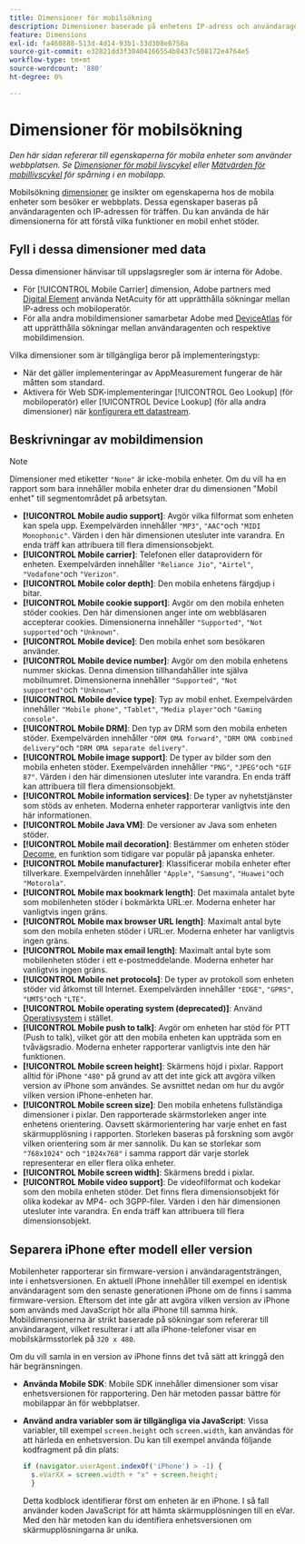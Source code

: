 ```yaml
---
title: Dimensioner för mobilsökning
description: Dimensioner baserade på enhetens IP-adress och användaragent.
feature: Dimensions
exl-id: fa460888-513d-4d14-93b1-33d308e0758a
source-git-commit: e32821dd3f30404166554b8437c508172e4764e5
workflow-type: tm+mt
source-wordcount: '880'
ht-degree: 0%

---
```


# Dimensioner för mobilsökning

*Den här sidan refererar till egenskaperna för mobila enheter som använder webbplatsen. Se [Dimensioner för mobil livscykel](lifecycle-dimensions.md) eller [Mätvärden för mobillivscykel](../metrics/lifecycle-metrics.md) för spårning i en mobilapp.*

Mobilsökning [dimensioner](overview.md) ge insikter om egenskaperna hos de mobila enheter som besöker er webbplats. Dessa egenskaper baseras på användaragenten och IP-adressen för träffen. Du kan använda de här dimensionerna för att förstå vilka funktioner en mobil enhet stöder.

## Fyll i dessa dimensioner med data

Dessa dimensioner hänvisar till uppslagsregler som är interna för Adobe.

* För [!UICONTROL Mobile Carrier] dimension, Adobe partners med [Digital Element](https://www.digitalelement.com/) använda NetAcuity för att upprätthålla sökningar mellan IP-adress och mobiloperatör.
* För alla andra mobildimensioner samarbetar Adobe med [DeviceAtlas](https://deviceatlas.com/) för att upprätthålla sökningar mellan användaragenten och respektive mobildimension.

Vilka dimensioner som är tillgängliga beror på implementeringstyp:

* När det gäller implementeringar av AppMeasurement fungerar de här måtten som standard.
* Aktivera för Web SDK-implementeringar [!UICONTROL Geo Lookup] (för mobiloperatör) eller [!UICONTROL Device Lookup] (för alla andra dimensioner) när [konfigurera ett datastream](https://experienceleague.adobe.com/docs/experience-platform/datastreams/configure.html).

## Beskrivningar av mobildimension

>[!NOTE]
>
>Dimensioner med etiketter `"None"` är icke-mobila enheter. Om du vill ha en rapport som bara innehåller mobila enheter drar du dimensionen &quot;Mobil enhet&quot; till segmentområdet på arbetsytan.

* **[!UICONTROL Mobile audio support]**: Avgör vilka filformat som enheten kan spela upp. Exempelvärden innehåller `"MP3"`, `"AAC"`och `"MIDI Monophonic"`. Värden i den här dimensionen utesluter inte varandra. En enda träff kan attribuera till flera dimensionsobjekt.
* **[!UICONTROL Mobile carrier]**: Telefonen eller dataprovidern för enheten. Exempelvärden innehåller `"Reliance Jio"`, `"Airtel"`, `"Vodafone"`och `"Verizon"`.
* **[!UICONTROL Mobile color depth]**: Den mobila enhetens färgdjup i bitar.
* **[!UICONTROL Mobile cookie support]**: Avgör om den mobila enheten stöder cookies. Den här dimensionen anger inte om webbläsaren accepterar cookies. Dimensionerna innehåller `"Supported"`, `"Not supported"`och `"Unknown"`.
* **[!UICONTROL Mobile device]**: Den mobila enhet som besökaren använder.
* **[!UICONTROL Mobile device number]**: Avgör om den mobila enhetens nummer skickas. Denna dimension tillhandahåller inte själva mobilnumret. Dimensionerna innehåller `"Supported"`, `"Not supported"`och `"Unknown"`.
* **[!UICONTROL Mobile device type]**: Typ av mobil enhet. Exempelvärden innehåller `"Mobile phone"`, `"Tablet"`, `"Media player"`och `"Gaming console"`.
* **[!UICONTROL Mobile DRM]**: Den typ av DRM som den mobila enheten stöder. Exempelvärden innehåller `"DRM OMA forward"`, `"DRM OMA combined delivery"`och `"DRM OMA separate delivery"`.
* **[!UICONTROL Mobile image support]**: De typer av bilder som den mobila enheten stöder. Exempelvärden innehåller `"PNG"`, `"JPEG"`och `"GIF 87"`. Värden i den här dimensionen utesluter inte varandra. En enda träff kan attribuera till flera dimensionsobjekt.
* **[!UICONTROL Mobile information services]**: De typer av nyhetstjänster som stöds av enheten. Moderna enheter rapporterar vanligtvis inte den här informationen.
* **[!UICONTROL Mobile Java VM]**: De versioner av Java som enheten stöder.
* **[!UICONTROL Mobile mail decoration]**: Bestämmer om enheten stöder [Decome](https://en.wikipedia.org/wiki/Decome), en funktion som tidigare var populär på japanska enheter.
* **[!UICONTROL Mobile manufacturer]**: Klassificerar mobila enheter efter tillverkare. Exempelvärden innehåller `"Apple"`, `"Samsung"`, `"Huawei"`och `"Motorola"`.
* **[!UICONTROL Mobile max bookmark length]**: Det maximala antalet byte som mobilenheten stöder i bokmärkta URL:er. Moderna enheter har vanligtvis ingen gräns.
* **[!UICONTROL Mobile max browser URL length]**: Maximalt antal byte som den mobila enheten stöder i URL:er. Moderna enheter har vanligtvis ingen gräns.
* **[!UICONTROL Mobile max email length]**: Maximalt antal byte som mobilenheten stöder i ett e-postmeddelande. Moderna enheter har vanligtvis ingen gräns.
* **[!UICONTROL Mobile net protocols]**: De typer av protokoll som enheten stöder vid åtkomst till Internet. Exempelvärden innehåller `"EDGE"`, `"GPRS"`, `"UMTS"`och `"LTE"`.
* **[!UICONTROL Mobile operating system (deprecated)]**: Använd [Operativsystem](operating-systems.md) i stället.
* **[!UICONTROL Mobile push to talk]**: Avgör om enheten har stöd för PTT (Push to talk), vilket gör att den mobila enheten kan uppträda som en tvåvägsradio. Moderna enheter rapporterar vanligtvis inte den här funktionen.
* **[!UICONTROL Mobile screen height]**: Skärmens höjd i pixlar. Rapport alltid för iPhone `"480"` på grund av att det inte gick att avgöra vilken version av iPhone som användes. Se avsnittet nedan om hur du avgör vilken version iPhone-enheten har.
* **[!UICONTROL Mobile screen size]**: Den mobila enhetens fullständiga dimensioner i pixlar. Den rapporterade skärmstorleken anger inte enhetens orientering. Oavsett skärmorientering har varje enhet en fast skärmupplösning i rapporten. Storleken baseras på forskning som avgör vilken orientering som är mer sannolik. Du kan se storlekar som `"768x1024"` och `"1024x768"` i samma rapport där varje storlek representerar en eller flera olika enheter.
* **[!UICONTROL Mobile screen width]**: Skärmens bredd i pixlar.
* **[!UICONTROL Mobile video support]**: De videofilformat och kodekar som den mobila enheten stöder. Det finns flera dimensionsobjekt för olika kodekar av MP4- och 3GPP-filer. Värden i den här dimensionen utesluter inte varandra. En enda träff kan attribuera till flera dimensionsobjekt.

## Separera iPhone efter modell eller version

Mobilenheter rapporterar sin firmware-version i användaragentsträngen, inte i enhetsversionen. En aktuell iPhone innehåller till exempel en identisk användaragent som den senaste generationen iPhone om de finns i samma firmware-version. Eftersom det inte går att avgöra vilken version av iPhone som används med JavaScript hör alla iPhone till samma hink. Mobildimensionerna är strikt baserade på sökningar som refererar till användaragent, vilket resulterar i att alla iPhone-telefoner visar en mobilskärmsstorlek på `320 x 480`.

Om du vill samla in en version av iPhone finns det två sätt att kringgå den här begränsningen.

* **Använda Mobile SDK**: Mobile SDK innehåller dimensioner som visar enhetsversionen för rapportering. Den här metoden passar bättre för mobilappar än för webbplatser.
* **Använd andra variabler som är tillgängliga via JavaScript**: Vissa variabler, till exempel `screen.height` och `screen.width`, kan användas för att härleda en enhetsversion. Du kan till exempel använda följande kodfragment på din plats:

  ```js
  if (navigator.userAgent.indexOf('iPhone') > -1) {
    s.eVarXX = screen.width + "x" + screen.height;
    }
  ```

  Detta kodblock identifierar först om enheten är en iPhone. I så fall använder koden JavaScript för att hämta skärmupplösningen till en eVar. Med den här metoden kan du identifiera enhetsversionen om skärmupplösningarna är unika.
